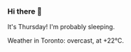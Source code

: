 ### Hi there :wave:

It's Thursday! I'm probably sleeping.

Weather in Toronto: overcast, at +22°C.
